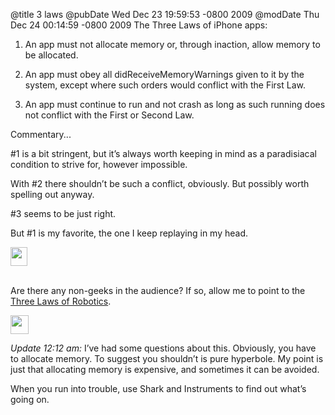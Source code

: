 @title 3 laws
@pubDate Wed Dec 23 19:59:53 -0800 2009
@modDate Thu Dec 24 00:14:59 -0800 2009
The Three Laws of iPhone apps:

1. An app must not allocate memory or, through inaction, allow memory to be allocated.

2. An app must obey all didReceiveMemoryWarnings given to it by the system, except where such orders would conflict with the First Law.

3. An app must continue to run and not crash as long as such running does not conflict with the First or Second Law.

Commentary...

\#1 is a bit stringent, but it’s always worth keeping in mind as a paradisiacal condition to strive for, however impossible.

With #2 there shouldn’t be such a conflict, obviously. But possibly worth spelling out anyway.

\#3 seems to be just right.

But #1 is my favorite, the one I keep replaying in my head.

<img src="http://ranchero.com/images/tinyshoe.gif" width="27" height="30" alt="" /><br /><br />

Are there any non-geeks in the audience? If so, allow me to point to the <a href="http://en.wikipedia.org/wiki/Three_Laws_of_Robotics">Three Laws of Robotics</a>.

<img src="http://inessential.com/images/atom.gif" width="29" height="30" alt="" />

<i>Update 12:12 am:</i> I’ve had some questions about this. Obviously, you have to allocate memory. To suggest you shouldn’t is pure hyperbole. My point is just that allocating memory is expensive, and sometimes it can be avoided.

When you run into trouble, use Shark and Instruments to find out what’s going on.
